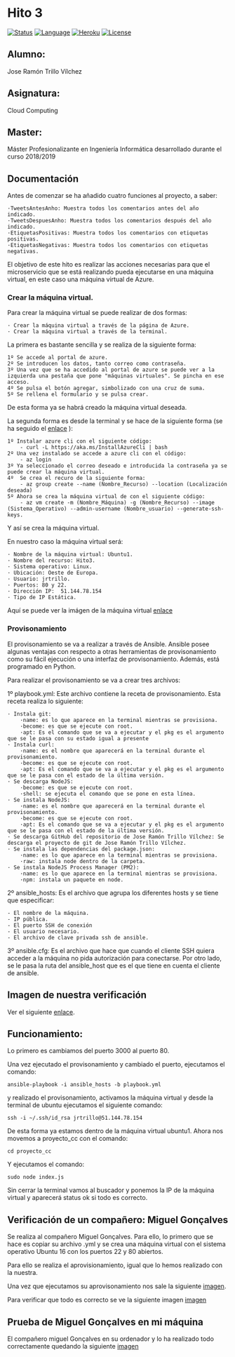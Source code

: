 # Hito 3

[![Status](https://img.shields.io/badge/Status-Documenting-green.svg)](https://github.com/jrtrillo/proyecto_cc/blob/master/doc/README.md)
[![Language](https://img.shields.io/badge/Language-Node-blue.svg)](https://nodejs.org/en/)
[![Heroku](https://img.shields.io/badge/Despliegue-Heroku-orange.svg)](https://dashboard.heroku.com)
[![License](https://img.shields.io/badge/License-GPL-red.svg)](https://github.com/jrtrillo/proyecto_cc/blob/master/LICENSE)

## Alumno:
Jose Ramón Trillo Vílchez

## Asignatura: 
Cloud Computing

## Master: 
Máster Profesionalizante en Ingeniería Informática desarrollado durante el curso 2018/2019

## Documentación

Antes de comenzar se ha añadido cuatro funciones al proyecto, a saber:

	·TweetsAntesAnho: Muestra todos los comentarios antes del año indicado.
  	·TweetsDespuesAnho: Muestra todos los comentarios después del año indicado.
  	·EtiquetasPositivas: Muestra todos los comentarios con etiquetas positivas.
  	·EtiquetasNegativas: Muestra todos los comentarios con etiquetas negativas.


El objetivo de este hito es realizar las acciones necesarias para que el microservicio que se está realizando pueda ejecutarse en una máquina virtual, en este caso una máquina virtual de Azure.

### Crear la máquina virtual.

Para crear la máquina virtual se puede realizar de dos formas:

	· Crear la máquina virtual a través de la página de Azure.
	· Crear la máquina virtual a través de la terminal.

La primera es bastante sencilla y se realiza de la siguiente forma:
	
	1º Se accede al portal de azure.
	2º Se introducen los datos, tanto correo como contraseña.
	3º Una vez que se ha accedido al portal de azure se puede ver a la izquierda una pestaña que pone "máquinas virtuales". Se pincha en ese acceso.
	4º Se pulsa el botón agregar, simbolizado con una cruz de suma.
	5º Se rellena el formulario y se pulsa crear.

De esta forma ya se habrá creado la máquina virtual deseada.

La segunda forma es desde la terminal y se hace de la siguiente forma (se ha seguido el [enlace](https://docs.microsoft.com/en-us/cli/azure/install-azure-cli-linux?view=azure-cli-latest) ):

	1º Instalar azure cli con el siguiente código:
		- curl -L https://aka.ms/InstallAzureCli | bash
	2º Una vez instalado se accede a azure cli con el código:
		- az login
	3º Ya seleccionado el correo deseado e introducida la contraseña ya se puede crear la máquina virtual.
	4º 	Se crea el recuro de la siguiente forma:
		- az group create --name (Nombre_Recurso) --location (Localización deseada)
	5º Ahora se crea la máquina virtual de con el siguiente código:
		- az vm create -m (Nombre_Máquina) -g (Nombre_Recurso) --image (Sistema_Operativo) --admin-username (Nombre_usuario) --generate-ssh-keys.

Y así se crea la máquina virtual.

En nuestro caso la máquina virtual será:

	· Nombre de la máquina virtual: Ubuntu1.
	· Nombre del recurso: Hito3.
	· Sistema operativo: Linux.
	· Ubicación: Oeste de Europa.
	· Usuario: jrtrillo.
	· Puertos: 80 y 22.
	· Dirección IP:  51.144.78.154
	· Tipo de IP Estática.

Aquí se puede ver la imágen de la máquina virtual [enlace](https://github.com/jrtrillo/proyecto_cc/blob/master/doc/provison/imagen1.JPG)
### Provisonamiento

 El provisonamiento se va a realizar a través de Ansible. Ansible posee algunas ventajas con respecto a otras herramientas de provisonamiento como su fácil ejecución o una interfaz de provisonamiento. Además, está programado en Python.

 Para realizar el provisonamiento se va a crear tres archivos:

 1º playbook.yml: Este archivo contiene la receta de provisonamiento. Esta receta realiza lo siguiente:

 	· Instala git:
 		·name: es lo que aparece en la terminal mientras se provisiona.
 		·become: es que se ejecute con root.
 		·apt: Es el comando que se va a ejecutar y el pkg es el argumento que se le pasa con su estado igual a presente
 	· Instala curl:
 		·name: es el nombre que aparecerá en la terminal durante el provisonamiento.
 		·become: es que se ejecute con root.
 		·apt: Es el comando que se va a ejecutar y el pkg es el argumento que se le pasa con el estado de la última versión.
 	· Se descarga NodeJS:
 		·become: es que se ejecute con root.
 		·shell: se ejecuta el comando que se pone en esta línea.
 	· Se instala NodeJS:
 		·name: es el nombre que aparecerá en la terminal durante el provisonamiento.
 		·become: es que se ejecute con root.
 		·apt: Es el comando que se va a ejecutar y el pkg es el argumento que se le pasa con el estado de la última versión.
 	· Se descarga GitHub del repositorio de Jose Ramón Trillo Vílchez: Se descarga el proyecto de git de Jose Ramón Trillo Vílchez.
 	· Se instala las dependencias del package.json:
 		·name: es lo que aparece en la terminal mientras se provisiona.
 		·raw: instala node dentro de la carpeta.
 	· Se instala NodeJS Process Manager (PM2):
 		·name: es lo que aparece en la terminal mientras se provisiona.
 		·npm: instala un paquete en node. 

2º ansible_hosts: Es el archivo que agrupa los diferentes hosts y se tiene que especificar:

	- El nombre de la máquina.
	- IP pública.
	- El puerto SSH de conexión
	- El usuario necesario.
	- El archivo de clave privada ssh de ansible.  

3º ansible.cfg: Es el archivo que hace que cuando el cliente SSH quiera acceder a la máquina no pida autorización para conectarse. Por otro lado, se le pasa la ruta del ansible_host que es el que tiene en cuenta el cliente de ansible.

## Imagen de nuestra verificación

Ver el siguiente [enlace](https://github.com/jrtrillo/proyecto_cc/blob/master/doc/provison/Verificaci%C3%B3n%20nuestra1.JPG).

## Funcionamiento:

Lo primero es cambiamos del puerto 3000 al puerto 80.

Una vez ejecutado el provisonamiento y cambiado el puerto, ejecutamos el comando:

	ansible-playbook -i ansible_hosts -b playbook.yml

y realizado el provisonamiento, activamos la máquina virtual y desde la terminal de ubuntu ejecutamos el siguiente comando:

	ssh -i ~/.ssh/id_rsa jrtrillo@51.144.78.154

De esta forma ya estamos dentro de la máquina virtual ubuntu1. Ahora nos movemos a proyecto_cc con el comando:

	cd proyecto_cc

Y ejecutamos el comando:

	sudo node index.js

Sin cerrar la terminal vamos al buscador y ponemos la IP de la máquina virtual y aparecerá status ok si todo es correcto.

## Verificación de un compañero: Miguel Gonçalves

Se realiza al compañero Miguel Gonçalves. Para ello, lo primero que se hace es copiar su archivo .yml y se crea una máquina virtual con el sistema operativo Ubuntu 16 con los puertos 22 y 80 abiertos.

Para ello se realiza el aprovisionamiento, igual que lo hemos realizado con la nuestra.

Una vez que ejecutamos su aprovisonamiento nos sale la siguiente [imagen](https://github.com/jrtrillo/proyecto_cc/blob/master/doc/provison/aprovisamientomiguel.JPG).


Para verificar que todo es correcto se ve la siguiente imagen [imagen](https://github.com/jrtrillo/proyecto_cc/blob/master/doc/provison/resultados1.JPG)

## Prueba de Miguel Gonçalves en mi máquina


El compañero miguel Gonçalves en su ordenador y lo ha realizado todo correctamente quedando la siguiente [imagen](https://github.com/jrtrillo/proyecto_cc/blob/master/doc/provison/resultados%20de%20miguel%20en%20mi%20m%C3%A1quina.jpg)